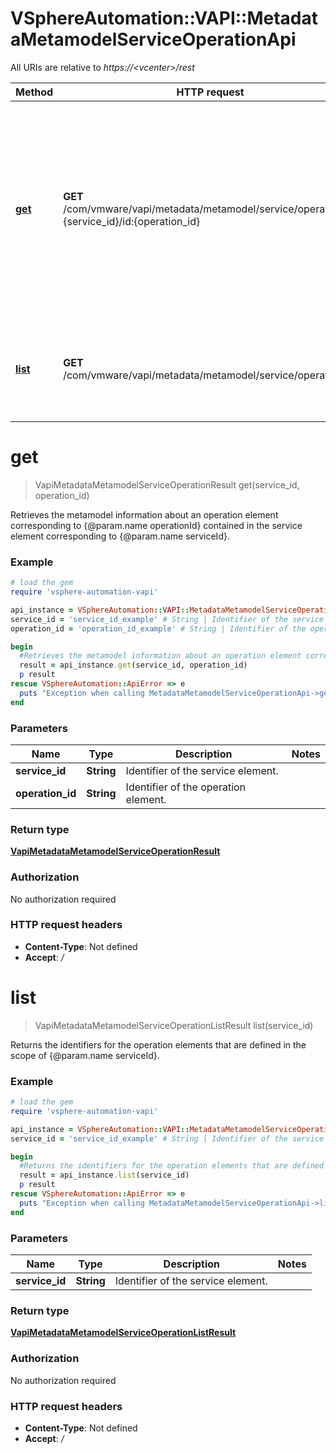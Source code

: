 # VSphereAutomation::VAPI::MetadataMetamodelServiceOperationApi

All URIs are relative to *https://&lt;vcenter&gt;/rest*

Method | HTTP request | Description
------------- | ------------- | -------------
[**get**](MetadataMetamodelServiceOperationApi.md#get) | **GET** /com/vmware/vapi/metadata/metamodel/service/operation/id:{service_id}/id:{operation_id} | Retrieves the metamodel information about an operation element corresponding to {@param.name operationId} contained in the service element corresponding to {@param.name serviceId}.
[**list**](MetadataMetamodelServiceOperationApi.md#list) | **GET** /com/vmware/vapi/metadata/metamodel/service/operation | Returns the identifiers for the operation elements that are defined in the scope of {@param.name serviceId}.


# **get**
> VapiMetadataMetamodelServiceOperationResult get(service_id, operation_id)

Retrieves the metamodel information about an operation element corresponding to {@param.name operationId} contained in the service element corresponding to {@param.name serviceId}.

### Example
```ruby
# load the gem
require 'vsphere-automation-vapi'

api_instance = VSphereAutomation::VAPI::MetadataMetamodelServiceOperationApi.new
service_id = 'service_id_example' # String | Identifier of the service element.
operation_id = 'operation_id_example' # String | Identifier of the operation element.

begin
  #Retrieves the metamodel information about an operation element corresponding to {@param.name operationId} contained in the service element corresponding to {@param.name serviceId}.
  result = api_instance.get(service_id, operation_id)
  p result
rescue VSphereAutomation::ApiError => e
  puts "Exception when calling MetadataMetamodelServiceOperationApi->get: #{e}"
end
```

### Parameters

Name | Type | Description  | Notes
------------- | ------------- | ------------- | -------------
 **service_id** | **String**| Identifier of the service element. | 
 **operation_id** | **String**| Identifier of the operation element. | 

### Return type

[**VapiMetadataMetamodelServiceOperationResult**](VapiMetadataMetamodelServiceOperationResult.md)

### Authorization

No authorization required

### HTTP request headers

 - **Content-Type**: Not defined
 - **Accept**: */*



# **list**
> VapiMetadataMetamodelServiceOperationListResult list(service_id)

Returns the identifiers for the operation elements that are defined in the scope of {@param.name serviceId}.

### Example
```ruby
# load the gem
require 'vsphere-automation-vapi'

api_instance = VSphereAutomation::VAPI::MetadataMetamodelServiceOperationApi.new
service_id = 'service_id_example' # String | Identifier of the service element.

begin
  #Returns the identifiers for the operation elements that are defined in the scope of {@param.name serviceId}.
  result = api_instance.list(service_id)
  p result
rescue VSphereAutomation::ApiError => e
  puts "Exception when calling MetadataMetamodelServiceOperationApi->list: #{e}"
end
```

### Parameters

Name | Type | Description  | Notes
------------- | ------------- | ------------- | -------------
 **service_id** | **String**| Identifier of the service element. | 

### Return type

[**VapiMetadataMetamodelServiceOperationListResult**](VapiMetadataMetamodelServiceOperationListResult.md)

### Authorization

No authorization required

### HTTP request headers

 - **Content-Type**: Not defined
 - **Accept**: */*



